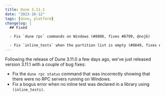 ```yaml
---
title: Dune 3.11.1
date: "2023-10-12"
tags: [dune, platform]
changelog: |
  ## Fixed

  - Fix `dune rpc` commands on Windows (#8806, fixes #8799, @nojb)

  - Fix `inline_tests` when the partition list is empty (#8849, fixes #8848, @hhugo)
---
```


Following the release of Dune 3.11.0 a few days ago, we've just released version
3.11.1 with a couple of bug fixes:

- Fix the `dune rpc status` command that was incorrectly showing that there were
  no RPC servers running on Windows.
- Fix a bogus error when no inline test was declared in a library using
  `(inline_tests)`.
